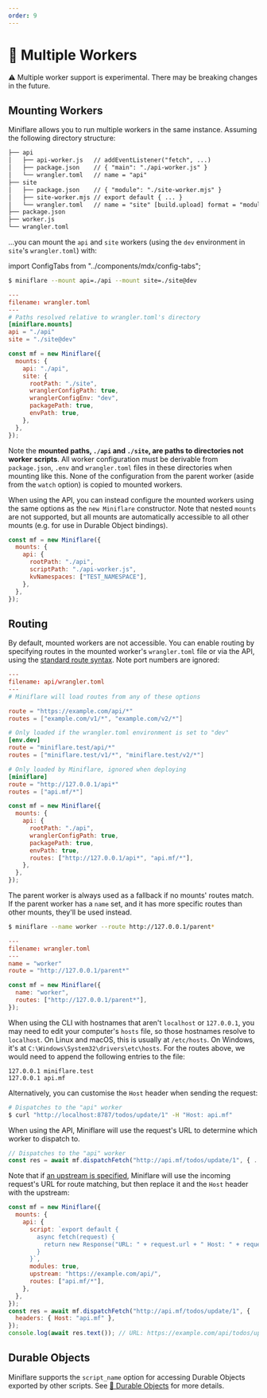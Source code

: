 ```yaml
---
order: 9
---
```


# 🔌 Multiple Workers

<Aside type="warning" header="Warning">

⚠️ Multiple worker support is experimental. There may be breaking changes in the
future.

</Aside>

## Mounting Workers

Miniflare allows you to run multiple workers in the same instance. Assuming the
following directory structure:

```txt
├── api
│   ├── api-worker.js   // addEventListener("fetch", ...)
│   ├── package.json    // { "main": "./api-worker.js" }
│   └── wrangler.toml   // name = "api"
├── site
│   ├── package.json    // { "module": "./site-worker.mjs" }
│   ├── site-worker.mjs // export default { ... }
│   └── wrangler.toml   // name = "site" [build.upload] format = "modules"
├── package.json
├── worker.js
└── wrangler.toml
```

...you can mount the `api` and `site` workers (using the `dev` environment in
`site`'s `wrangler.toml`) with:

import ConfigTabs from "../components/mdx/config-tabs";

<ConfigTabs>

```sh
$ miniflare --mount api=./api --mount site=./site@dev
```

```toml
---
filename: wrangler.toml
---
# Paths resolved relative to wrangler.toml's directory
[miniflare.mounts]
api = "./api"
site = "./site@dev"
```

```js
const mf = new Miniflare({
  mounts: {
    api: "./api",
    site: {
      rootPath: "./site",
      wranglerConfigPath: true,
      wranglerConfigEnv: "dev",
      packagePath: true,
      envPath: true,
    },
  },
});
```

</ConfigTabs>

Note the **mounted paths, `./api` and `./site`, are paths to directories not
worker scripts**. All worker configuration must be derivable from
`package.json`, `.env` and `wrangler.toml` files in these directories when
mounting like this. None of the configuration from the parent worker (aside from
the `watch` option) is copied to mounted workers.

When using the API, you can instead configure the mounted workers using the same
options as the `new Miniflare` constructor. Note that nested `mounts` are not
supported, but all mounts are automatically accessible to all other mounts (e.g.
for use in Durable Object bindings).

```js
const mf = new Miniflare({
  mounts: {
    api: {
      rootPath: "./api",
      scriptPath: "./api-worker.js",
      kvNamespaces: ["TEST_NAMESPACE"],
    },
  },
});
```

## Routing

By default, mounted workers are not accessible. You can enable routing by
specifying routes in the mounted worker's `wrangler.toml` file or via the API,
using the
[standard route syntax](https://developers.cloudflare.com/workers/platform/routes#matching-behavior).
Note port numbers are ignored:

```toml
---
filename: api/wrangler.toml
---
# Miniflare will load routes from any of these options

route = "https://example.com/api/*"
routes = ["example.com/v1/*", "example.com/v2/*"]

# Only loaded if the wrangler.toml environment is set to "dev"
[env.dev]
route = "miniflare.test/api/*"
routes = ["miniflare.test/v1/*", "miniflare.test/v2/*"]

# Only loaded by Miniflare, ignored when deploying
[miniflare]
route = "http://127.0.0.1/api*"
routes = ["api.mf/*"]
```

```js
const mf = new Miniflare({
  mounts: {
    api: {
      rootPath: "./api",
      wranglerConfigPath: true,
      packagePath: true,
      envPath: true,
      routes: ["http://127.0.0.1/api*", "api.mf/*"],
    },
  },
});
```

The parent worker is always used as a fallback if no mounts' routes match. If
the parent worker has a `name` set, and it has more specific routes than other
mounts, they'll be used instead.

<ConfigTabs>

```sh
$ miniflare --name worker --route http://127.0.0.1/parent*
```

```toml
---
filename: wrangler.toml
---
name = "worker"
route = "http://127.0.0.1/parent*"
```

```js
const mf = new Miniflare({
  name: "worker",
  routes: ["http://127.0.0.1/parent*"],
});
```

</ConfigTabs>

When using the CLI with hostnames that aren't `localhost` or `127.0.0.1`, you
may need to edit your computer's `hosts` file, so those hostnames resolve to
`localhost`. On Linux and macOS, this is usually at `/etc/hosts`. On Windows,
it's at `C:\Windows\System32\drivers\etc\hosts`. For the routes above, we would
need to append the following entries to the file:

```
127.0.0.1 miniflare.test
127.0.0.1 api.mf
```

Alternatively, you can customise the `Host` header when sending the request:

```sh
# Dispatches to the "api" worker
$ curl "http://localhost:8787/todos/update/1" -H "Host: api.mf"
```

When using the API, Miniflare will use the request's URL to determine which
worker to dispatch to.

```js
// Dispatches to the "api" worker
const res = await mf.dispatchFetch("http://api.mf/todos/update/1", { ... });
```

Note that if [an upstream is specified](/core/fetch#upstream), Miniflare will
use the incoming request's URL for route matching, but then replace it and the
`Host` header with the upstream:

```js
const mf = new Miniflare({
  mounts: {
    api: {
      script: `export default {
        async fetch(request) {
          return new Response("URL: " + request.url + " Host: " + request.headers.get("Host"));
        }
      }`,
      modules: true,
      upstream: "https://example.com/api/",
      routes: ["api.mf/*"],
    },
  },
});
const res = await mf.dispatchFetch("http://api.mf/todos/update/1", {
  headers: { Host: "api.mf" },
});
console.log(await res.text()); // URL: https://example.com/api/todos/update/1 Host: example.com
```

## Durable Objects

Miniflare supports the `script_name` option for accessing Durable Objects
exported by other scripts. See
[📌 Durable Objects](/storage/durable-objects#using-a-class-exported-by-another-script)
for more details.
